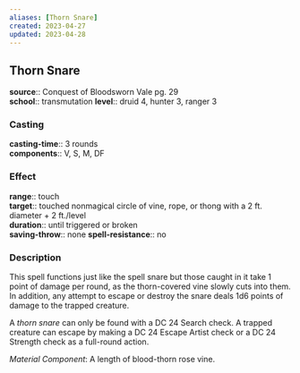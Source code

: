 ```yaml
---
aliases: [Thorn Snare]
created: 2023-04-27
updated: 2023-04-28
---
```


## Thorn Snare

**source**:: Conquest of Bloodsworn Vale pg. 29  
**school**:: transmutation
**level**:: druid 4, hunter 3, ranger 3

### Casting

**casting-time**:: 3 rounds  
**components**:: V, S, M, DF

### Effect

**range**:: touch  
**target**:: touched nonmagical circle of vine, rope, or thong with a 2 ft. diameter + 2 ft./level  
**duration**:: until triggered or broken  
**saving-throw**:: none
**spell-resistance**:: no

### Description

This spell functions just like the spell snare but those caught in it take 1 point of damage per round, as the thorn-covered vine slowly cuts into them. In addition, any attempt to escape or destroy the snare deals 1d6 points of damage to the trapped creature.  
  
A *thorn snare* can only be found with a DC 24 Search check. A trapped creature can escape by making a DC 24 Escape Artist check or a DC 24 Strength check as a full-round action.  
  
*Material Component*: A length of blood-thorn rose vine.
